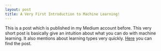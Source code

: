```yaml
---
layout: post
title: A Very First Introduction to Machine Learning!
---
```


This is a post which is published in my Medium account before. This very short post is basically give an intuition about what you can do with machine learning. It also mentions about learning types very quickly.
[Here](https://medium.com/@akbayraksemih/machine-learning-i-a-general-perspective-dee207dba335#.w64sh9p39) you can find the post.

